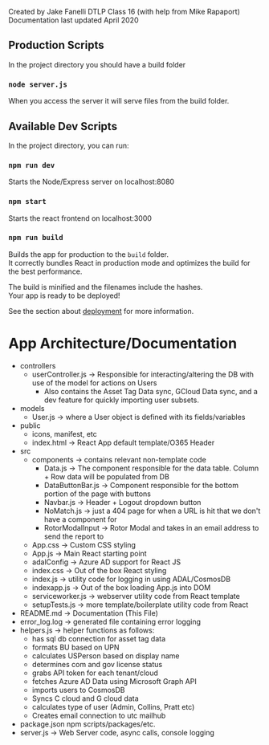 Created by Jake Fanelli DTLP Class 16 (with help from Mike Rapaport)  
Documentation last updated April 2020

## Production Scripts

In the project directory you should have a build folder

### `node server.js`

When you access the server it will serve files from the build folder.

## Available Dev Scripts

In the project directory, you can run:

### `npm run dev`

Starts the Node/Express server on localhost:8080

### `npm start`

Starts the react frontend on localhost:3000

### `npm run build`

Builds the app for production to the `build` folder.<br />
It correctly bundles React in production mode and optimizes the build for the best performance.

The build is minified and the filenames include the hashes.<br />
Your app is ready to be deployed!

See the section about [deployment](https://facebook.github.io/create-react-app/docs/deployment) for more information.

# App Architecture/Documentation

- controllers
  - userController.js -> Responsible for interacting/altering the DB with use of the model for actions on Users
    - Also contains the Asset Tag Data sync, GCloud Data sync, and a dev feature for quickly importing user subsets.
- models
  - User.js -> where a User object is defined with its fields/variables
- public
  - icons, manifest, etc
  - index.html -> React App default template/O365 Header
- src
  - components -> contains relevant non-template code
    - Data.js -> The component responsible for the data table. Column + Row data will be populated from DB
    - DataButtonBar.js -> Component responsible for the bottom portion of the page with buttons
    - Navbar.js -> Header + Logout dropdown button
    - NoMatch.js -> just a 404 page for when a URL is hit that we don't have a component for
    - RotorModalInput -> Rotor Modal and takes in an email address to send the report to
  - App.css -> Custom CSS styling
  - App.js -> Main React starting point
  - adalConfig -> Azure AD support for React JS
  - index.css -> Out of the box React styling
  - index.js -> utility code for logging in using ADAL/CosmosDB
  - indexapp.js -> Out of the box loading App.js into DOM
  - serviceworker.js -> webserver utility code from React template
  - setupTests.js -> more template/boilerplate utility code from React
- README.md -> Documentation (This File)
- error_log.log -> generated file containing error logging
- helpers.js -> helper functions as follows:
  - has sql db connection for asset tag data
  - formats BU based on UPN
  - calculates USPerson based on display name
  - determines com and gov license status
  - grabs API token for each tenant/cloud
  - fetches Azure AD Data using Microsoft Graph API
  - imports users to CosmosDB
  - Syncs C cloud and G cloud data
  - calculates type of user (Admin, Collins, Pratt etc)
  - Creates email connection to utc mailhub
- package.json npm scripts/packages/etc.
- server.js -> Web Server code, async calls, console logging
